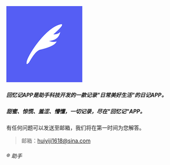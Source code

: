 ![icon](./assets/u0.png)

##### 回忆记APP是助手科技开发的一款记录"日常美好生活"的日记APP。

##### 甜蜜、惊慌、羞涩、懵懂，一切记录，尽在"回忆记"APP。

有任何问题可以发送至邮箱，我们将在第一时间为您解答。

  > 邮箱：huiyiji1618@sina.com

###### ® 助手
